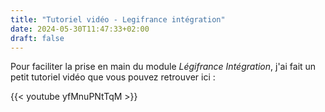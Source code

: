 ```yaml
---
title: "Tutoriel vidéo - Legifrance intégration"
date: 2024-05-30T11:47:33+02:00
draft: false
---
```


Pour faciliter la prise en main du module _Légifrance Intégration_, j'ai fait un petit tutoriel vidéo que vous pouvez retrouver ici :

{{< youtube yfMnuPNtTqM >}}
